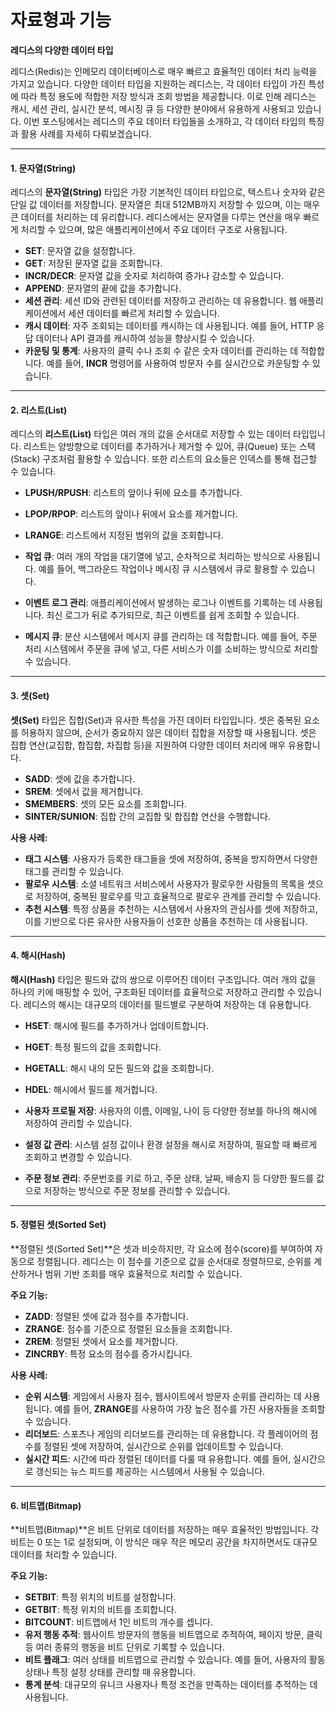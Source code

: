 # 자료형과 기능

**레디스의 다양한 데이터 타입**

레디스(Redis)는 인메모리 데이터베이스로 매우 빠르고 효율적인 데이터 처리 능력을 가지고 있습니다. 다양한 데이터 타입을 지원하는 레디스는, 각 데이터 타입이 가진 특성에 따라 특정 용도에 적합한 저장 방식과 조회 방법을 제공합니다. 이로 인해 레디스는 캐시, 세션 관리, 실시간 분석, 메시징 큐 등 다양한 분야에서 유용하게 사용되고 있습니다. 이번 포스팅에서는 레디스의 주요 데이터 타입들을 소개하고, 각 데이터 타입의 특징과 활용 사례를 자세히 다뤄보겠습니다.

***

#### 1. 문자열(String)

레디스의 **문자열(String)** 타입은 가장 기본적인 데이터 타입으로, 텍스트나 숫자와 같은 단일 값 데이터를 저장합니다. 문자열은 최대 512MB까지 저장할 수 있으며, 이는 매우 큰 데이터를 처리하는 데 유리합니다. 레디스에서는 문자열을 다루는 연산을 매우 빠르게 처리할 수 있으며, 많은 애플리케이션에서 주요 데이터 구조로 사용됩니다.



* **SET**: 문자열 값을 설정합니다.
* **GET**: 저장된 문자열 값을 조회합니다.
* **INCR/DECR**: 문자열 값을 숫자로 처리하여 증가나 감소할 수 있습니다.
* **APPEND**: 문자열의 끝에 값을 추가합니다.
* **세션 관리**: 세션 ID와 관련된 데이터를 저장하고 관리하는 데 유용합니다. 웹 애플리케이션에서 세션 데이터를 빠르게 처리할 수 있습니다.
* **캐시 데이터**: 자주 조회되는 데이터를 캐시하는 데 사용됩니다. 예를 들어, HTTP 응답 데이터나 API 결과를 캐시하여 성능을 향상시킬 수 있습니다.
* **카운팅 및 통계**: 사용자의 클릭 수나 조회 수 같은 숫자 데이터를 관리하는 데 적합합니다. 예를 들어, **INCR** 명령어를 사용하여 방문자 수를 실시간으로 카운팅할 수 있습니다.

***

#### 2. 리스트(List)

레디스의 **리스트(List)** 타입은 여러 개의 값을 순서대로 저장할 수 있는 데이터 타입입니다. 리스트는 양방향으로 데이터를 추가하거나 제거할 수 있어, 큐(Queue) 또는 스택(Stack) 구조처럼 활용할 수 있습니다. 또한 리스트의 요소들은 인덱스를 통해 접근할 수 있습니다.



* **LPUSH/RPUSH**: 리스트의 앞이나 뒤에 요소를 추가합니다.
* **LPOP/RPOP**: 리스트의 앞이나 뒤에서 요소를 제거합니다.
* **LRANGE**: 리스트에서 지정된 범위의 값을 조회합니다.



* **작업 큐**: 여러 개의 작업을 대기열에 넣고, 순차적으로 처리하는 방식으로 사용됩니다. 예를 들어, 백그라운드 작업이나 메시징 큐 시스템에서 큐로 활용할 수 있습니다.
* **이벤트 로그 관리**: 애플리케이션에서 발생하는 로그나 이벤트를 기록하는 데 사용됩니다. 최신 로그가 뒤로 추가되므로, 최근 이벤트를 쉽게 조회할 수 있습니다.
* **메시지 큐**: 분산 시스템에서 메시지 큐를 관리하는 데 적합합니다. 예를 들어, 주문 처리 시스템에서 주문을 큐에 넣고, 다른 서비스가 이를 소비하는 방식으로 처리할 수 있습니다.

***

#### 3. 셋(Set)

**셋(Set)** 타입은 집합(Set)과 유사한 특성을 가진 데이터 타입입니다. 셋은 중복된 요소를 허용하지 않으며, 순서가 중요하지 않은 데이터 집합을 저장할 때 사용됩니다. 셋은 집합 연산(교집합, 합집합, 차집합 등)을 지원하여 다양한 데이터 처리에 매우 유용합니다.

* **SADD**: 셋에 값을 추가합니다.
* **SREM**: 셋에서 값을 제거합니다.
* **SMEMBERS**: 셋의 모든 요소를 조회합니다.
* **SINTER/SUNION**: 집합 간의 교집합 및 합집합 연산을 수행합니다.

**사용 사례:**

* **태그 시스템**: 사용자가 등록한 태그들을 셋에 저장하여, 중복을 방지하면서 다양한 태그를 관리할 수 있습니다.
* **팔로우 시스템**: 소셜 네트워크 서비스에서 사용자가 팔로우한 사람들의 목록을 셋으로 저장하여, 중복된 팔로우를 막고 효율적으로 팔로우 관계를 관리할 수 있습니다.
* **추천 시스템**: 특정 상품을 추천하는 시스템에서 사용자의 관심사를 셋에 저장하고, 이를 기반으로 다른 유사한 사용자들이 선호한 상품을 추천하는 데 사용됩니다.

***

#### 4. 해시(Hash)

**해시(Hash)** 타입은 필드와 값의 쌍으로 이루어진 데이터 구조입니다. 여러 개의 값을 하나의 키에 매핑할 수 있어, 구조화된 데이터를 효율적으로 저장하고 관리할 수 있습니다. 레디스의 해시는 대규모의 데이터를 필드별로 구분하여 저장하는 데 유용합니다.



* **HSET**: 해시에 필드를 추가하거나 업데이트합니다.
* **HGET**: 특정 필드의 값을 조회합니다.
* **HGETALL**: 해시 내의 모든 필드와 값을 조회합니다.
* **HDEL**: 해시에서 필드를 제거합니다.



* **사용자 프로필 저장**: 사용자의 이름, 이메일, 나이 등 다양한 정보를 하나의 해시에 저장하여 관리할 수 있습니다.
* **설정 값 관리**: 시스템 설정 값이나 환경 설정을 해시로 저장하여, 필요할 때 빠르게 조회하고 변경할 수 있습니다.
* **주문 정보 관리**: 주문번호를 키로 하고, 주문 상태, 날짜, 배송지 등 다양한 필드를 값으로 저장하는 방식으로 주문 정보를 관리할 수 있습니다.

***

#### 5. 정렬된 셋(Sorted Set)

\*\*정렬된 셋(Sorted Set)\*\*은 셋과 비슷하지만, 각 요소에 점수(score)를 부여하여 자동으로 정렬됩니다. 레디스는 이 점수를 기준으로 값을 순서대로 정렬하므로, 순위를 계산하거나 범위 기반 조회를 매우 효율적으로 처리할 수 있습니다.

**주요 기능:**

* **ZADD**: 정렬된 셋에 값과 점수를 추가합니다.
* **ZRANGE**: 점수를 기준으로 정렬된 요소들을 조회합니다.
* **ZREM**: 정렬된 셋에서 요소를 제거합니다.
* **ZINCRBY**: 특정 요소의 점수를 증가시킵니다.

**사용 사례:**

* **순위 시스템**: 게임에서 사용자 점수, 웹사이트에서 방문자 순위를 관리하는 데 사용됩니다. 예를 들어, **ZRANGE**를 사용하여 가장 높은 점수를 가진 사용자들을 조회할 수 있습니다.
* **리더보드**: 스포츠나 게임의 리더보드를 관리하는 데 유용합니다. 각 플레이어의 점수를 정렬된 셋에 저장하여, 실시간으로 순위를 업데이트할 수 있습니다.
* **실시간 피드**: 시간에 따라 정렬된 데이터를 다룰 때 유용합니다. 예를 들어, 실시간으로 갱신되는 뉴스 피드를 제공하는 시스템에서 사용될 수 있습니다.

***

#### 6. 비트맵(Bitmap)

\*\*비트맵(Bitmap)\*\*은 비트 단위로 데이터를 저장하는 매우 효율적인 방법입니다. 각 비트는 0 또는 1로 설정되며, 이 방식은 매우 작은 메모리 공간을 차지하면서도 대규모 데이터를 처리할 수 있습니다.

**주요 기능:**

* **SETBIT**: 특정 위치의 비트를 설정합니다.
* **GETBIT**: 특정 위치의 비트를 조회합니다.
* **BITCOUNT**: 비트맵에서 1인 비트의 개수를 셉니다.
* **유저 행동 추적**: 웹사이트 방문자의 행동을 비트맵으로 추적하여, 페이지 방문, 클릭 등 여러 종류의 행동을 비트 단위로 기록할 수 있습니다.
* **비트 플래그**: 여러 상태를 비트맵으로 관리할 수 있습니다. 예를 들어, 사용자의 활동 상태나 특정 설정 상태를 관리할 때 유용합니다.
* **통계 분석**: 대규모의 유니크 사용자나 특정 조건을 만족하는 데이터를 추적하는 데 사용됩니다.

